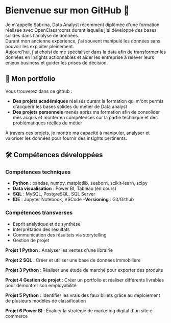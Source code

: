 # Bienvenue sur mon GitHub 👋

Je m'appelle Sabrina, Data Analyst récemment diplômée d'une formation réalisée avec OpenClassrooms durant laquelle j'ai développé des bases solides dans l'analyse de données.  
Durant mon ancienne expérience, j'ai souvent manipulé les données sans pouvoir les exploiter pleinement.   
Aujourd'hui, j'ai choisi de me spécialiser dans la data afin de transformer les données en insights actionnables et aider les entreprise à relever leurs enjeux business et guider les prises de décision.

## 📂 Mon portfolio
Vous trouverez dans ce github : 
- **Des projets académiques** réalisés durant la formation qui m'ont permis d'acquérir les bases solides du métier de Data analyst
- **Des projets personnels** menés après ma formation afin de consolider mes acquis et monter en compétences sur la partie technique et des problématiques réelles du métier

À travers ces projets, je montre ma capacité à manipuler, analyser et valoriser les données pour fournir des insights pertinents.

## 🛠️ Compétences développées 

### Compétences techniques
- **Python** : pandas, numpy, matplotlib, seaborn, scikit-learn, scipy
- **Data visualisation** : Power BI, Tableau (en cours)
- **SQL** : MySQL, PostgreSQL, SQL Server
- **IDE** : Jupyter Notebook, VSCode
-**Versioning** : Git/Github

### Compétences transverses
- Esprit analytique et de synthèse
- Interprétation des résultats
- Communication des résultats via storytelling
- Gestion de projet
  
**Projet 1 Python** :  Analyser les ventes d'une librairie

**Projet 2 SQL** : Créer et utiliser une base de données immobilière

**Projet 3 Python** : Réaliser une étude de marché pour exporter des produits

**Projet 4 Gestion de projet** : Créer un portfolio et réaliser différents livrables pour démontrer son employabilité 

**Projet 5 Python** : Identifier les vrais des faux billets grâce au déploiement de plusieurs modèles de classification

**Projet 6 Power BI** : Évaluer la stratégie de marketing digital d'un site e-commerce
